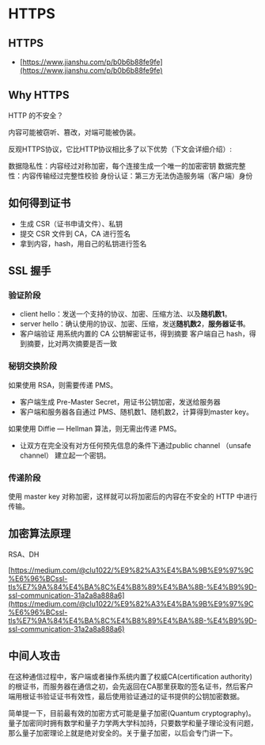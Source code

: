 # HTTPS

## HTTPS

* [https://www.jianshu.com/p/b0b6b88fe9fe](https://www.jianshu.com/p/b0b6b88fe9fe)

## Why HTTPS

HTTP 的不安全？

内容可能被窃听、篡改，对端可能被伪装。

反观HTTPS协议，它比HTTP协议相比多了以下优势（下文会详细介绍）:

数据隐私性：内容经过对称加密，每个连接生成一个唯一的加密密钥 数据完整性：内容传输经过完整性校验 身份认证：第三方无法伪造服务端（客户端）身份

## 如何得到证书

* 生成 CSR（证书申请文件）、私钥
* 提交 CSR 文件到 CA，CA 进行签名
* 拿到内容，hash，用自己的私钥进行签名

## SSL 握手

### 验证阶段

* client hello：发送一个支持的协议、加密、压缩方法、以及**随机数1**。
* server hello：确认使用的协议、加密、压缩，发送**随机数2**，**服务器证书**。
* 客户端验证 用系统内置的 CA 公钥解密证书，得到摘要 客户端自己 hash，得到摘要，比对两次摘要是否一致

### 秘钥交换阶段

如果使用 RSA，则需要传递 PMS。

* 客户端生成 Pre-Master Secret，用证书公钥加密，发送给服务器
* 客户端和服务器各自通过 PMS、随机数1、随机数2，计算得到master key。

如果使用 Diffie — Hellman 算法，则无需出传递 PMS。

* 让双方在完全没有对方任何预先信息的条件下通过public channel （unsafe channel） 建立起一个密钥。

### 传递阶段

使用 master key 对称加密，这样就可以将加密后的内容在不安全的 HTTP 中进行传输。

## 加密算法原理

RSA、DH

[https://medium.com/@clu1022/%E9%82%A3%E4%BA%9B%E9%97%9C%E6%96%BCssl-tls%E7%9A%84%E4%BA%8C%E4%B8%89%E4%BA%8B-%E4%B9%9D-ssl-communication-31a2a8a888a6](https://medium.com/@clu1022/%E9%82%A3%E4%BA%9B%E9%97%9C%E6%96%BCssl-tls%E7%9A%84%E4%BA%8C%E4%B8%89%E4%BA%8B-%E4%B9%9D-ssl-communication-31a2a8a888a6)

## 中间人攻击

在这种通信过程中，客户端或者操作系统内置了权威CA\(certification authority\)的根证书，而服务器在通信之初，会先返回在CA那里获取的签名证书，然后客户端用根证书验证证书有效性，最后使用验证通过的证书提供的公钥加密数据。

简单提一下，目前最有效的加密方式可能是量子加密\(Quantum cryptography\)。量子加密同时拥有数学和量子力学两大学科加持，只要数学和量子理论没有问题，那么量子加密理论上就是绝对安全的。关于量子加密，以后会专门讲一下。

